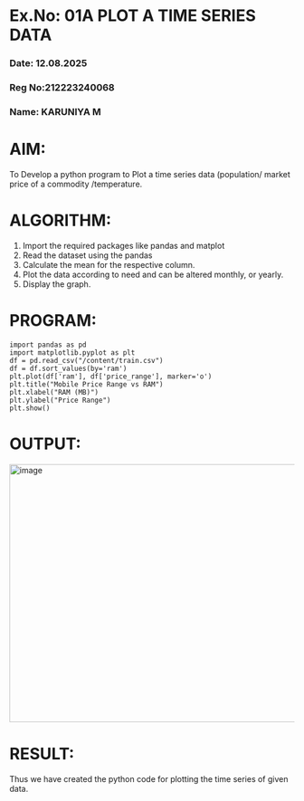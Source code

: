 # Ex.No: 01A PLOT A TIME SERIES DATA
###  Date: 12.08.2025
###  Reg No:212223240068
###  Name: KARUNIYA M
# AIM:
To Develop a python program to Plot a time series data (population/ market price of a commodity
/temperature.
# ALGORITHM:
1. Import the required packages like pandas and matplot
2. Read the dataset using the pandas
3. Calculate the mean for the respective column.
4. Plot the data according to need and can be altered monthly, or yearly.
5. Display the graph.
# PROGRAM:
```
import pandas as pd
import matplotlib.pyplot as plt
df = pd.read_csv("/content/train.csv")
df = df.sort_values(by='ram')
plt.plot(df['ram'], df['price_range'], marker='o')
plt.title("Mobile Price Range vs RAM")
plt.xlabel("RAM (MB)")
plt.ylabel("Price Range")
plt.show()
```
# OUTPUT:

<img width="584" height="456" alt="image" src="https://github.com/user-attachments/assets/7d19c3f9-1d71-4590-b79e-5e1fa717ee8b" />



# RESULT:
Thus we have created the python code for plotting the time series of given data.
